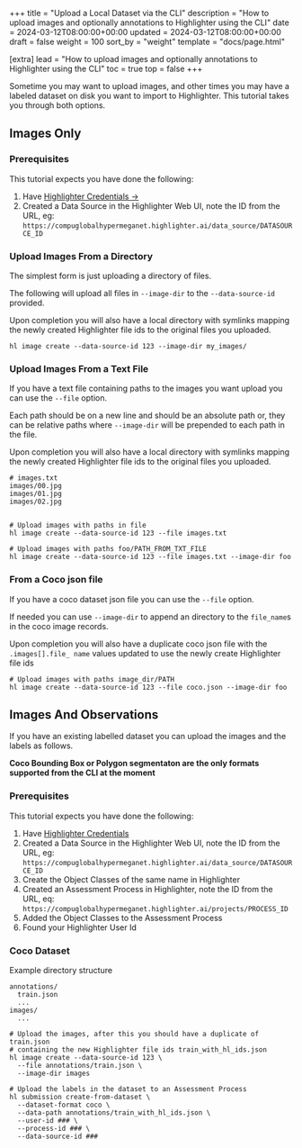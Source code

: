 +++
title = "Upload a Local Dataset via the CLI"
description = "How to upload images and optionally annotations to Highlighter using the CLI"
date = 2024-03-12T08:00:00+00:00
updated = 2024-03-12T08:00:00+00:00
draft = false
weight = 100
sort_by = "weight"
template = "docs/page.html"

[extra]
lead = "How to upload images and optionally annotations to Highlighter using the CLI"
toc = true
top = false
+++

Sometime you may want to upload images, and other times you may have a labeled
dataset on disk you want to import to Highlighter. This tutorial takes you through
both options.


## Images Only

### Prerequisites
  
This tutorial expects you have done the following:

  1. Have [Highlighter Credentials →](../highlighter-credentials/)
  2. Created a Data Source in the Highlighter Web UI, note the ID from the URL, eg:
  `https://compuglobalhypermeganet.highlighter.ai/data_source/DATASOURCE_ID`


### Upload Images From a Directory

The simplest form is just uploading a directory of files.

The following will upload all files in `--image-dir` to the `--data-source-id`
provided.

Upon completion you will also have a local directory with symlinks mapping the
newly created Highlighter file ids to the original files you uploaded.

```shell
hl image create --data-source-id 123 --image-dir my_images/
```


### Upload Images From a Text File

If you have a text file containing paths to the images you want upload you can
use the `--file` option.

Each path should be on a new line and should be an absolute path or, they can
be relative paths where `--image-dir` will be prepended to each path in the file.

Upon completion you will also have a local directory with symlinks mapping the
newly created Highlighter file ids to the original files you uploaded.

```
# images.txt
images/00.jpg
images/01.jpg
images/02.jpg
```

```shell

# Upload images with paths in file
hl image create --data-source-id 123 --file images.txt

# Upload images with paths foo/PATH_FROM_TXT_FILE
hl image create --data-source-id 123 --file images.txt --image-dir foo
```

### From a Coco json file

If you have a coco dataset json file you can use the `--file` option.

If needed you can use `--image-dir` to append an directory to the `file_name`s
in the coco image records.

Upon completion you will also have a duplicate coco json file with the `.images[].file_
name` values updated to use the newly create Highlighter file ids

```shell
# Upload images with paths image_dir/PATH
hl image create --data-source-id 123 --file coco.json --image-dir foo
```

## Images And Observations

If you have an existing labelled dataset you can upload the images and 
the labels as follows.

**Coco Bounding Box or Polygon segmentaton are the only formats supported from the CLI at the moment**

### Prerequisites
  
This tutorial expects you have done the following:

  1. Have [Highlighter Credentials](./highlighter-credentials.md)
  2. Created a Data Source in the Highlighter Web UI, note the ID from the URL, eg:
  `https://compuglobalhypermeganet.highlighter.ai/data_source/DATASOURCE_ID`
  4. Create the Object Classes of the same name in Highlighter
  3. Created an Assessment Process in Highlighter, note the ID from the URL, eq:
  `https://compuglobalhypermeganet.highlighter.ai/projects/PROCESS_ID`
  5. Added the Object Classes to the Assessment Process
  6. Found your Highlighter User Id

### Coco Dataset

Example directory structure

```
annotations/
  train.json
  ...
images/
  ...
```

```shell
# Upload the images, after this you should have a duplicate of train.json
# containing the new Highlighter file ids train_with_hl_ids.json
hl image create --data-source-id 123 \
  --file annotations/train.json \
  --image-dir images

# Upload the labels in the dataset to an Assessment Process
hl submission create-from-dataset \
  --dataset-format coco \
  --data-path annotations/train_with_hl_ids.json \
  --user-id ### \
  --process-id ### \
  --data-source-id ###
```

